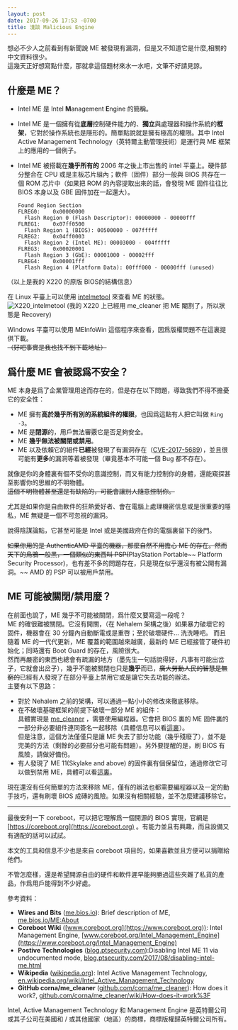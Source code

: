 ```yaml
---
layout: post
date: 2017-09-26 17:53 -0700
title: 淺談 Malicious Engine
---
```


想必不少人之前看到有新聞說 ME 被發現有漏洞，但是又不知道它是什麼,相關的中文資料很少。  
這幾天正好想寫點什麼，那就拿這個題材來水一水吧，文筆不好請見諒。

什麼是 ME？
----------
- Intel ME 是 Intel **M**anagement **E**ngine 的簡稱。
- Intel ME 是一個擁有從**底層**控制硬件能力的、**獨立**與處理器和操作系統的**框架**，它對於操作系統也是隱形的。簡單點說就是擁有極高的權限。其中 Intel Active Management Technology（英特爾主動管理技術）是運行與 ME 框架上的應用的一個例子。
- Intel ME 被搭載在**幾乎所有的** 2006 年之後上市出售的 intel 平臺上。硬件部分整合在 CPU 或是主板芯片組內；軟件（固件）部分一般與 BIOS 共存在一個 ROM 芯片中（如果把 ROM 的內容提取出來的話，會發現 ME 固件往往比 BIOS 本身以及 GBE 固件加在一起還大）。

      Found Region Section
      FLREG0:    0x00000000
        Flash Region 0 (Flash Descriptor): 00000000 - 00000fff
      FLREG1:    0x07ff0500
        Flash Region 1 (BIOS): 00500000 - 007fffff
      FLREG2:    0x04ff0003
        Flash Region 2 (Intel ME): 00003000 - 004fffff
      FLREG3:    0x00020001
        Flash Region 3 (GbE): 00001000 - 00002fff
      FLREG4:    0x00001fff
        Flash Region 4 (Platform Data): 00fff000 - 00000fff (unused)
（以上是我的 X220 的原版 BIOS的結構信息）

在 Linux 平臺上可以使用 [intelmetool](https://github.com/zamaudio/intelmetool) 來查看 ME 的狀態。  
![X220_intelmetool](https://img.vim-cn.com/ab/ec88a9b22cfcdc7c0ec735d31bd81abd333f6f.png)
(我的 X220 上已經用 me_cleaner 把 ME 閹割了，所以狀態是 Recovery)

Windows 平臺可以使用 MEInfoWin 這個程序來查看，因爲版權問題不在這裏提供下載。  
~~（好吧事實是我也找不到下載地址）~~

爲什麼 ME 會被認爲不安全？
--------------------------
ME 本身是爲了企業管理用途而存在的，但是存在以下問題，導致我們不得不擔憂它的安全性：
- ME 擁有**高於幾乎所有別的系統組件的權限**，也因爲這點有人把它叫做 `Ring -3`。
- ME 是**閉源**的，用戶無法審覈它是否足夠安全。
- ME **幾乎無法被關閉或禁用**。
- ME 以及依賴它的組件**已經**被發現了有漏洞存在（[CVE-2017-5689](https://cve.mitre.org/cgi-bin/cvename.cgi?name=CVE-2017-5689)），並且很可能有**更多**的漏洞等着被發現（畢竟基本不可能一個 Bug 都不存在）。

就像是你的身體裏有個不受你的意識控制，而又有能力控制你的身體，還能窺探甚至影響你的思維的不明物體。  
~~這個不明物體甚至還是有缺陷的，可能會讓別人隨意控制你。~~

尤其是如果你是自由軟件的狂熱愛好者、會在電腦上處理機密信息或是很重要的隱私，ME 無疑是一個不可忽視的漏洞。

說得陰謀論點，它甚至可能是 Intel 或是美國政府在你的電腦裏留下的後門。

~~如果你用的是 AuthenticAMD 平臺的機器，那麼自然不用擔心 ME 的存在。然而天下的烏鴉一般黑，一個類似的東西叫 PSP(~~PlayStation Portable~~ Platform Security Processor)，也有差不多的問題存在，只是現在似乎還沒有被公開有漏洞。~~
AMD 的 PSP 可以被用戶禁用。

ME 可能被關閉/禁用麼？
----------------
在前面也說了，ME 幾乎不可能被關閉，爲什麼又要寫這一段呢？  
ME 的確很難被關閉。它沒有開關，（在 Nehalem 架構之後）如果暴力破壞它的固件，機器會在 30 分鐘內自動斷電或是重啓；至於破壞硬件... 洗洗睡吧。
而且隨着 ME 的一代代更新，ME 覆蓋的範圍越來越廣，最新的 ME 已經接管了硬件初始化；同時還有 Boot Guard 的存在，風險很大。  
然而再嚴密的東西也總會有疏漏的地方（墨先生一句話說得好，凡事有可能出岔子，它就會出岔子），幾乎不能被關閉也只是**幾乎**而已，~~廣大勞動人民的智慧是無窮的~~已經有人發現了在部分平臺上禁用它或是讓它失去功能的辦法。  
主要有以下思路：
- 對於 Nehalem 之前的架構，可以通過一點小小的修改來徹底移除。
- 在不破壞基礎框架的前提下破壞一部分 ME 的組件：  
  具體實現是 [me_cleaner](https://github.com/corna/me_cleaner) ，需要使用編程器。它會把 BIOS 裏的 ME 固件裏的一部分非必要組件連同簽名一起移除（具體信息可以看[這裏](https://github.com/corna/me_cleaner/wiki/How-does-it-work%3F)）。  
  但是注意，這個方法僅僅只是讓 ME 失去了部分功能（幾乎殘廢了），並不是完美的方法（剩餘的必要部分也可能有問題）。另外要提醒的是，刷 BIOS 有風險，請做好備份。
- 有人發現了 ME 11(Skylake and above) 的固件裏有個保留位，通過修改它可以做到禁用 ME，具體可以看[這裏](http://blog.ptsecurity.com/2017/08/disabling-intel-me.html)。

現在還沒有任何簡單的方法來移除 ME，僅有的辦法也都需要編程器以及一定的動手技巧，還有刷壞 BIOS 成磚的風險。如果沒有相關經驗，並不怎麼建議移除它。

-----

最後安利一下 coreboot，可以把它理解爲一個開源的 BIOS 實現，官網是 [https://coreboot.org](https://coreboot.org) 。有能力並且有興趣，而且設備又有適配的話可以試試。

本文的工具和信息不少也是來自 coreboot 項目的，如果喜歡並且方便可以捐贈給他們。

不管怎麼樣，還是希望開源自由的硬件和軟件遲早能夠勝過這些夾雜了私貨的產品，作爲用戶能得到不少好處。

參考資料：
- **Wires and Bits** ([me.bios.io](http://me.bios.io)): Brief description of ME, [me.bios.io/ME:About](http://me.bios.io/ME:About )
- **Coreboot Wiki** ([www.coreboot.org](https://www.coreboot.org)):  Intel Management
 Engine, [www.coreboot.org/Intel_Management_Engine](https://www.coreboot.org/Intel_Management_Engine)
- **Postive Technologies** ([blog.ptsecurity.com](http://blog.ptsecurity.com)):Disabling Intel ME 11 via undocumented mode, [blog.ptsecurity.com/2017/08/disabling-intel-me.html](http://blog.ptsecurity.com/2017/08/disabling-intel-me.html)
- **Wikipedia** ([wikipedia.org](https://wikipedia.org)): Intel Active Management Technology, [en.wikipedia.org/wiki/Intel_Active_Management_Technology](https://en.wikipedia.org/wiki/Intel_Active_Management_Technology)
- **GitHub corna/me_cleaner** ([github.com/corna/me_cleaner](https://github.com/corna/me_cleaner)): How does it work?, [github.com/corna/me_cleaner/wiki/How-does-it-work%3F](https://github.com/corna/me_cleaner/wiki/How-does-it-work%3F)

Intel, Active Management Technology 和 Management Engine 是英特爾公司或其子公司在美國和 / 或其他國家（地區）的商標，商標版權歸英特爾公司所有。
